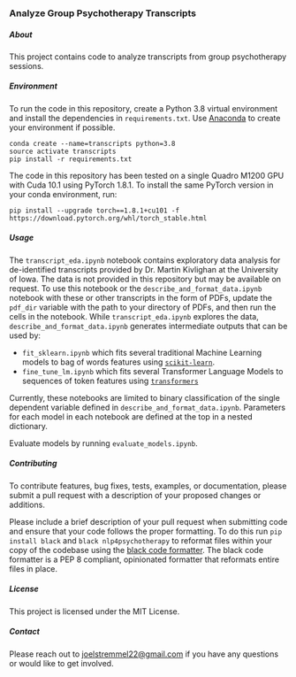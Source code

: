 ### Analyze Group Psychotherapy Transcripts

##### About

This project contains code to analyze transcripts from group psychotherapy sessions.

##### Environment

To run the code in this repository, create a Python 3.8 virtual environment and install the dependencies in `requirements.txt`.  Use [Anaconda](https://www.anaconda.com/products/individual) to create your environment if possible.

```
conda create --name=transcripts python=3.8
source activate transcripts
pip install -r requirements.txt
```

The code in this repository has been tested on a single Quadro M1200 GPU with Cuda 10.1 using PyTorch 1.8.1.  To install the same PyTorch version in your conda environment, run:

```
pip install --upgrade torch==1.8.1+cu101 -f https://download.pytorch.org/whl/torch_stable.html
```

##### Usage

The `transcript_eda.ipynb` notebook contains exploratory data analysis for de-identified transcripts provided by Dr. Martin Kivlighan at the University of Iowa. The data is not provided in this repository but may be available on request.  To use this notebook or the `describe_and_format_data.ipynb` notebook with these or other transcripts in the form of PDFs, update the `pdf_dir` variable with the path to your directory of PDFs, and then run the cells in the notebook.  While `transcript_eda.ipynb` explores the data, `describe_and_format_data.ipynb` generates intermediate outputs that can be used by:

- `fit_sklearn.ipynb` which fits several traditional Machine Learning models to bag of words features using [`scikit-learn`](https://scikit-learn.org/stable/index.html).
- `fine_tune_lm.ipynb` which fits several Transformer Language Models to sequences of token features using [`transformers`](https://huggingface.co/docs/transformers/index)

Currently, these notebooks are limited to binary classification of the single dependent variable defined in `describe_and_format_data.ipynb`.  Parameters for each model in each notebook are defined at the top in a nested dictionary.  

Evaluate models by running `evaluate_models.ipynb`.

##### Contributing

To contribute features, bug fixes, tests, examples, or documentation, please submit a pull request with a description of your proposed changes or additions.

Please include a brief description of your pull request when submitting code and ensure that your code follows the proper formatting.  To do this run `pip install black` and `black nlp4psychotherapy` to reformat files within your copy of the codebase using the [black code formatter](https://github.com/psf/black).  The black code formatter is a PEP 8 compliant, opinionated formatter that reformats entire files in place.

##### License

This project is licensed under the MIT License.

##### Contact

Please reach out to joelstremmel22@gmail.com if you have any questions or would like to get involved.
